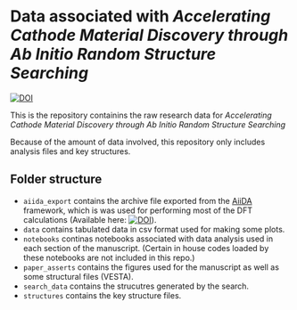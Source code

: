# Data associated with *Accelerating Cathode Material Discovery through Ab Initio Random Structure Searching*

[![DOI](https://zenodo.org/badge/417268042.svg)](https://zenodo.org/badge/latestdoi/417268042)



This is the repository containins the raw research data for *Accelerating Cathode Material Discovery through Ab Initio Random Structure Searching*

Because of the amount of data involved, this repository only includes analysis files and key structures. 

## Folder structure

- `aiida_export` contains the archive file exported from the [AiiDA](https://www.aiida.net) framework, which is was used for performing most of the DFT calculations (Available here: [![DOI](https://zenodo.org/badge/DOI/11.5281/zenodo.5725660.svg)](https://doi.org/10.5281/zenodo.5725660)).
- `data` contains tabulated data in csv format used for making some plots.
- `notebooks` continas notebooks associated with data analysis used in each section of the manuscript. (Certain in house codes loaded by these notebooks are not included in this repo.)
- `paper_asserts` contains the figures used for the manuscript as well as some structural files (VESTA).
- `search_data` contains the strucutres generated by the search.
- `structures` contains the key structure files.

